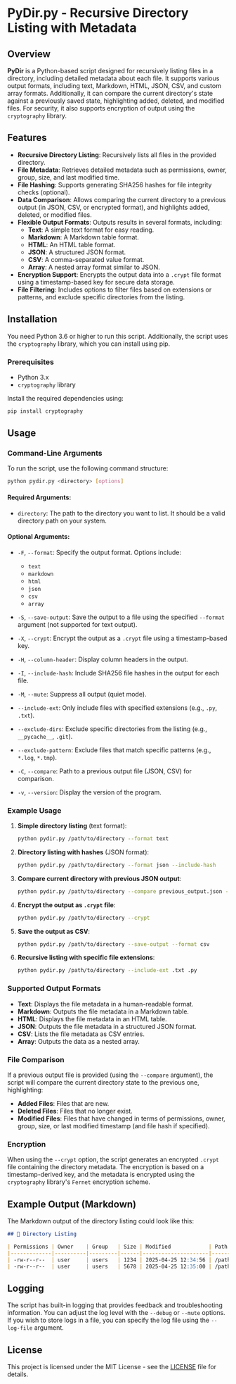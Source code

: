 # PyDir.py - Recursive Directory Listing with Metadata

## Overview

**PyDir** is a Python-based script designed for recursively listing files in a directory, including detailed metadata about each file. It supports various output formats, including text, Markdown, HTML, JSON, CSV, and custom array formats. Additionally, it can compare the current directory's state against a previously saved state, highlighting added, deleted, and modified files. For security, it also supports encryption of output using the `cryptography` library.

## Features

- **Recursive Directory Listing**: Recursively lists all files in the provided directory.
- **File Metadata**: Retrieves detailed metadata such as permissions, owner, group, size, and last modified time.
- **File Hashing**: Supports generating SHA256 hashes for file integrity checks (optional).
- **Data Comparison**: Allows comparing the current directory to a previous output (in JSON, CSV, or encrypted format), and highlights added, deleted, or modified files.
- **Flexible Output Formats**: Outputs results in several formats, including:
  - **Text**: A simple text format for easy reading.
  - **Markdown**: A Markdown table format.
  - **HTML**: An HTML table format.
  - **JSON**: A structured JSON format.
  - **CSV**: A comma-separated value format.
  - **Array**: A nested array format similar to JSON.
- **Encryption Support**: Encrypts the output data into a `.crypt` file format using a timestamp-based key for secure data storage.
- **File Filtering**: Includes options to filter files based on extensions or patterns, and exclude specific directories from the listing.

## Installation

You need Python 3.6 or higher to run this script. Additionally, the script uses the `cryptography` library, which you can install using pip.

### Prerequisites

- Python 3.x
- `cryptography` library

Install the required dependencies using:

```bash
pip install cryptography
```

## Usage

### Command-Line Arguments

To run the script, use the following command structure:

```bash
python pydir.py <directory> [options]
```

#### Required Arguments:

- `directory`: The path to the directory you want to list. It should be a valid directory path on your system.

#### Optional Arguments:

- `-F`, `--format`: Specify the output format. Options include:
  - `text`
  - `markdown`
  - `html`
  - `json`
  - `csv`
  - `array`
  
- `-S`, `--save-output`: Save the output to a file using the specified `--format` argument (not supported for text output).
- `-X`, `--crypt`: Encrypt the output as a `.crypt` file using a timestamp-based key.
- `-H`, `--column-header`: Display column headers in the output.
- `-I`, `--include-hash`: Include SHA256 file hashes in the output for each file.
- `-M`, `--mute`: Suppress all output (quiet mode).
- `--include-ext`: Only include files with specified extensions (e.g., `.py`, `.txt`).
- `--exclude-dirs`: Exclude specific directories from the listing (e.g., `__pycache__`, `.git`).
- `--exclude-pattern`: Exclude files that match specific patterns (e.g., `*.log`, `*.tmp`).
- `-C`, `--compare`: Path to a previous output file (JSON, CSV) for comparison.
- `-v`, `--version`: Display the version of the program.

### Example Usage

1. **Simple directory listing** (text format):
    ```bash
    python pydir.py /path/to/directory --format text
    ```

2. **Directory listing with hashes** (JSON format):
    ```bash
    python pydir.py /path/to/directory --format json --include-hash
    ```

3. **Compare current directory with previous JSON output**:
    ```bash
    python pydir.py /path/to/directory --compare previous_output.json --format markdown
    ```

4. **Encrypt the output as `.crypt` file**:
    ```bash
    python pydir.py /path/to/directory --crypt
    ```

5. **Save the output as CSV**:
    ```bash
    python pydir.py /path/to/directory --save-output --format csv
    ```

6. **Recursive listing with specific file extensions**:
    ```bash
    python pydir.py /path/to/directory --include-ext .txt .py
    ```

### Supported Output Formats

- **Text**: Displays the file metadata in a human-readable format.
- **Markdown**: Outputs the file metadata in a Markdown table.
- **HTML**: Displays the file metadata in an HTML table.
- **JSON**: Outputs the file metadata in a structured JSON format.
- **CSV**: Lists the file metadata as CSV entries.
- **Array**: Outputs the data as a nested array.

### File Comparison

If a previous output file is provided (using the `--compare` argument), the script will compare the current directory state to the previous one, highlighting:
- **Added Files**: Files that are new.
- **Deleted Files**: Files that no longer exist.
- **Modified Files**: Files that have changed in terms of permissions, owner, group, size, or last modified timestamp (and file hash if specified).

### Encryption

When using the `--crypt` option, the script generates an encrypted `.crypt` file containing the directory metadata. The encryption is based on a timestamp-derived key, and the metadata is encrypted using the `cryptography` library's `Fernet` encryption scheme.

## Example Output (Markdown)

The Markdown output of the directory listing could look like this:

```markdown
## 📁 Directory Listing

| Permissions | Owner    | Group   | Size | Modified            | Path                    |
|-------------|----------|---------|------|---------------------|-------------------------|
| -rw-r--r--  | user     | users   | 1234 | 2025-04-25 12:34:56 | /path/to/file1.txt      |
| -rw-r--r--  | user     | users   | 5678 | 2025-04-25 12:35:00 | /path/to/file2.txt      |
```

## Logging

The script has built-in logging that provides feedback and troubleshooting information. You can adjust the log level with the `--debug` or `--mute` options. If you wish to store logs in a file, you can specify the log file using the `--log-file` argument.

## License

This project is licensed under the MIT License - see the [LICENSE](LICENSE) file for details.
